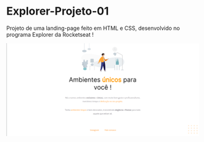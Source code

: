 # Explorer-Projeto-01
Projeto de uma landing-page feito em HTML e CSS, desenvolvido no programa Explorer da Rocketseat !

<img src = "assets/Projeto-01.png" alt = "Imagem do projeto feito">

